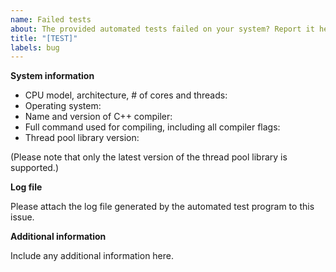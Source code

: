 ```yaml
---
name: Failed tests
about: The provided automated tests failed on your system? Report it here.
title: "[TEST]"
labels: bug
---
```


**System information**

* CPU model, architecture, # of cores and threads:
* Operating system:
* Name and version of C++ compiler:
* Full command used for compiling, including all compiler flags:
* Thread pool library version:

(Please note that only the latest version of the thread pool library is supported.)

**Log file**

Please attach the log file generated by the automated test program to this issue.

**Additional information**

Include any additional information here.
